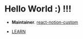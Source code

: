 # Hello World  :)  !!!

- **Maintainer**. [react-notion-custom](https://github.com/meursyphus/react-notion-custom)

- [LEARN](https://heakkok.notion.site/HAEKKOK-LEARN-1199c395c2fb802bb4ecf5f0cebbe84a)

